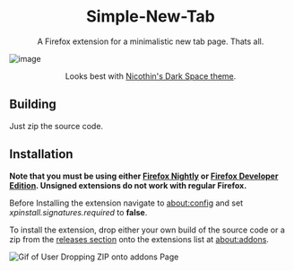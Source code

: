 <h1 align="center">Simple-New-Tab</h1>
<p align="center">A Firefox extension for a minimalistic new tab page. Thats all.</p>

![image](https://user-images.githubusercontent.com/61917048/133905721-b16cd510-89d0-4a4c-95dd-bf5a5b94d9aa.png)
<p align="center">Looks best with <a href=https://github.com/nicoth-in/Dark-Space-Theme>Nicothin's Dark Space theme</a>.</p>

<h2>Building</h2>
Just zip the source code.

<h2>Installation</h2>

<b>Note that you must be using either [Firefox Nightly](https://www.mozilla.org/en-US/firefox/channel/desktop/#nightly) or [Firefox Developer Edition](https://www.mozilla.org/en-US/firefox/developer/). Unsigned extensions do not work with regular Firefox.</b>

Before Installing the extension navigate to [about:config](about:config) and set *xpinstall.signatures.required* to **false**.

To install the extension, drop either your own build of the source code or a zip from the [releases section](https://github.com/ThatCrispyToast/Simple-New-Tab/releases) onto the extensions list at [about:addons](about:addons).

![Gif of User Dropping ZIP onto addons Page](https://media4.giphy.com/media/9DebsQlodranIJ2kHG/giphy.gif?cid=790b761105cb79f1e7a23d79a57735ff6afca280dc09ccdf&rid=giphy.gif)
